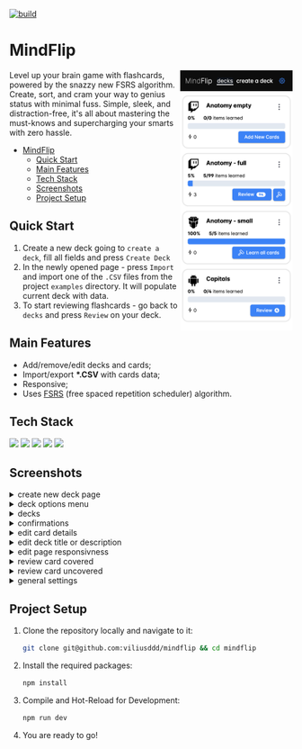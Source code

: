 [![build ](https://github.com/viliusddd/mindflip/actions/workflows/deploy.yaml/badge.svg)](https://github.com/viliusddd/mindflip/actions/workflows/deploy.yaml)

# MindFlip

<img align=right width='200px' src="./screenshots/decks.png">

Level up your brain game with flashcards, powered by the snazzy new FSRS algorithm. Create, sort, and cram your way to genius status with minimal fuss. Simple, sleek, and distraction-free, it's all about mastering the must-knows and supercharging your smarts with zero hassle.

- [MindFlip](#mindflip)
  - [Quick Start](#quick-start)
  - [Main Features](#main-features)
  - [Tech Stack](#tech-stack)
  - [Screenshots](#screenshots)
  - [Project Setup](#project-setup)

## Quick Start

1. Create a new deck going to `create a deck`, fill all fields and press `Create Deck`
2. In the newly opened page - press `Import` and import one of the `.CSV` files from the project `examples` directory. It will populate current deck with data.
3. To start reviewing flashcards - go back to `decks` and press `Review` on your deck.

## Main Features

- Add/remove/edit decks and cards;
- Import/export **\*.CSV** with cards data;
- Responsive;
- Uses [FSRS](https://github.com/open-spaced-repetition/ts-fsrs#about-the) (free spaced repetition scheduler) algorithm.

## Tech Stack

[<img src="https://img.shields.io/badge/Vue.js-%2335495e.svg?style=flat&logo=vuedotjs">](https://vuejs.org/)
[<img src="https://shields.io/badge/TypeScript-3178C6?logo=TypeScript&logoColor=FFF&style=flat">](https://www.typescriptlang.org/)
[<img src="https://img.shields.io/badge/-Vite-646CFF?style=flat&logo=vite&logoColor=white">](https://vitejs.dev/)
[<img src="https://img.shields.io/badge/-Vitest-6E9F18?style=flat&logo=vitest&logoColor=white">](https://vitest.dev/)
[<img src="https://img.shields.io/badge/-Playwright-2EAD33?style=flat&logo=playwright&logoColor=white">](https://playwright.dev/)

## Screenshots

<details>
    <summary>create new deck page</summary>
    <img width='50%' src="./screenshots/create-new-deck.png">
</details>

<details>
    <summary>deck options menu</summary>
    <img width='50%' src="./screenshots/deck-options.png">
</details>

<details>
    <summary>decks</summary>
    <img width='50%' src="./screenshots/decks.png">
</details>

<details>
    <summary>confirmations</summary>
    <img width='50%' src="./screenshots/edit-card-confirm.png">
</details>

<details>
    <summary>edit card details</summary>
    <img width='50%' src="./screenshots/edit-card.png">
</details>

<details>
    <summary>edit deck title or description</summary>
    <img width='50%' src="./screenshots/edit-title.png">
</details>

<details>
    <summary>edit page responsivness</summary>
    <img width='75%' src="./screenshots/edit.gif">
</details>

<details>
    <summary>review card covered</summary>
    <img width='50%' src="./screenshots/review-covered.png">
</details>

<details>
    <summary>review card uncovered</summary>
    <img width='50%' src="./screenshots/review-uncovered.png">
</details>

<details>
    <summary>general settings</summary>
    <img width='50%' src="./screenshots/review-settings.png">
</details>

## Project Setup

1. Clone the repository locally and navigate to it:
   ```sh
   git clone git@github.com:viliusddd/mindflip && cd mindflip
   ```
2. Install the required packages:

   ```sh
   npm install
   ```

3. Compile and Hot-Reload for Development:

   ```sh
   npm run dev
   ```

4. You are ready to go!
